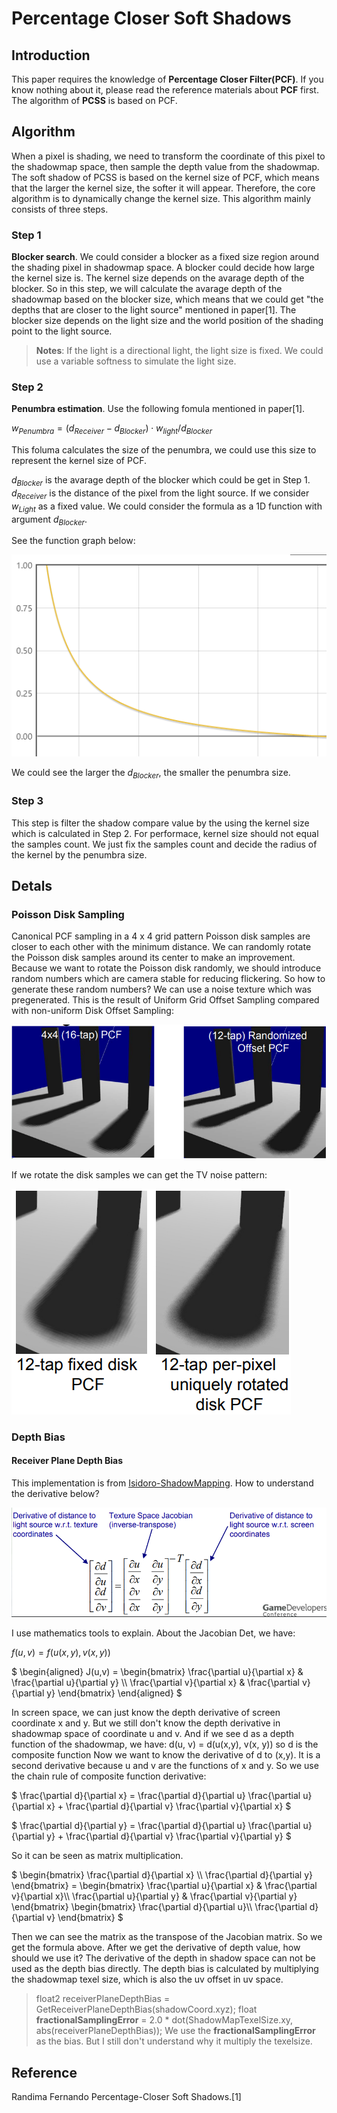 # Percentage Closer Soft Shadows
## Introduction
This paper requires the knowledge of __Percentage Closer Filter(PCF)__. If you know nothing about it, please read the reference materials about __PCF__ first. The algorithm of __PCSS__ is based on PCF.
## Algorithm
When a pixel is shading, we need to transform the coordinate of this pixel to the shadowmap space, then sample the depth value from the shadowmap. 
The soft shadow of PCSS is based on the kernel size of PCF, which means that the larger the kernel size, the softer it will appear. Therefore, the core algorithm is to dynamically change the kernel size.
This algorithm mainly consists of three steps.
### Step 1
__Blocker search__. We could consider a blocker as a fixed size region around the shading pixel in shadowmap space. A blocker could decide how large the kernel size is. The kernel size depends on the avarage depth of the blocker. So in this step, we will calculate the avarage depth of the shadowmap based on the blocker size, which means that we could get "the depths that are closer to the light source" mentioned in paper[1]. The blocker size depends on the light size and the world position of the shading point to the light source.
>**Notes**: If the light is a directional light, the light size is fixed. We could use a variable softness to simulate the light size.

### Step 2
__Penumbra estimation__. Use the following fomula mentioned in paper[1].

$w_{Penumbra} = (d_{Receiver} - d_{Blocker}) \cdot w_{light}/d_{Blocker}$

This foluma calculates the size of the penumbra, we could use this size to represent the kernel size of PCF.

$d_{Blocker}$ is the avarage depth of the blocker which could be get in Step 1. 
$d_{Receiver}$ is the distance of the pixel from the light source. 
If we consider $w_{Light}$ as a fixed value. We could consider the formula as a 1D function with argument $d_{Blocker}$.

See the function graph below:

![](post_img/pcss/penumbra_formula.png)

We could see the larger the $d_{Blocker}$, the smaller the penumbra size.


### Step 3
This step is filter the shadow compare value by the using the kernel size which is calculated in Step 2.
For performace, kernel size should not equal the samples count. We just fix the samples count and decide the radius of the kernel by the penumbra size.

## Detals
### Poisson Disk Sampling
Canonical PCF sampling in a 4 x 4 grid pattern
Poisson disk samples are closer to each other with the minimum distance.
We can randomly rotate the Poisson disk samples around its center to make an improvement.
Because we want to rotate the Poisson disk randomly, we should introduce random numbers which are camera stable for reducing flickering.
So how to generate these random numbers? We can use a noise texture which was pregenerated.
This is the result of Uniform Grid Offset Sampling compared with non-uniform Disk Offset Sampling:

![](post_img/pcss/poisson_disk_com.png)

If we rotate the disk samples we can get the TV noise pattern:

![](post_img/pcss/poisson_disk_com1.png)

### Depth Bias
#### Receiver Plane Depth Bias
This implementation is from [Isidoro-ShadowMapping](https://developer.amd.com/wordpress/media/2012/10/Isidoro-ShadowMapping.pdf).
How to understand the derivative below?

![](post_img/pcss/pcss_derivative.png)

I use mathematics tools to explain.
About the Jacobian Det, we have:

$f(u, v) = f(u(x,y), v(x, y))$

$`
\begin{aligned}
J(u,v) = \begin{bmatrix} \frac{\partial u}{\partial x} & \frac{\partial u}{\partial y} \\ \frac{\partial v}{\partial x} & \frac{\partial v}{\partial y} \end{bmatrix}
\end{aligned}
`$

In screen space, we can just know the depth derivative of screen coordinate x and y.
But we still don't know the depth derivative in shadowmap space of coordinate u and v.
And if we see d as a depth function of the shadowmap, we have:
d(u, v) = d(u(x,y), v(x, y)) so d is the composite function
Now we want to know the derivative of d to (x,y). It is a second derivative because u and v are the functions of x and y.
So we use the chain rule of composite function derivative:

$`
\frac{\partial d}{\partial x} = \frac{\partial d}{\partial u} \frac{\partial u}{\partial x} + \frac{\partial d}{\partial v} \frac{\partial v}{\partial x}
`$

$`
\frac{\partial d}{\partial y} = \frac{\partial d}{\partial u} \frac{\partial u}{\partial y} + \frac{\partial d}{\partial v} \frac{\partial v}{\partial y}
`$

So it can be seen as matrix multiplication.

$`
\begin{bmatrix}
\frac{\partial d}{\partial x} \\
\frac{\partial d}{\partial y}
\end{bmatrix} 
= \begin{bmatrix}
\frac{\partial u}{\partial x} & \frac{\partial v}{\partial x}\\ 
\frac{\partial u}{\partial y} & \frac{\partial v}{\partial y}
\end{bmatrix}
\begin{bmatrix}
\frac{\partial d}{\partial u}\\ 
\frac{\partial d}{\partial v}
\end{bmatrix}
`$

Then we can see the matrix as the transpose of the Jacobian matrix.
So we get the formula above.
After we get the derivative of depth value, how should we use it?
The derivative of the depth in shadow space can not be used as the depth bias directly.
The depth bias is calculated by multiplying the shadowmap texel size, which is also the uv offset in uv space.
> float2 receiverPlaneDepthBias = GetReceiverPlaneDepthBias(shadowCoord.xyz);
float __fractionalSamplingError__ = 2.0 * dot(ShadowMapTexelSize.xy, abs(receiverPlaneDepthBias));
We use the __fractionalSamplingError__ as the bias.
But I still don't understand why it multiply the texelsize. 

## Reference
Randima Fernando Percentage-Closer Soft Shadows.[1]
